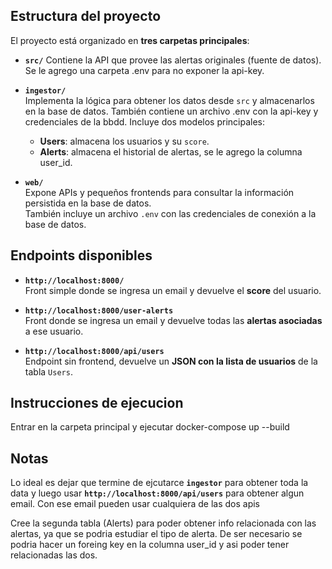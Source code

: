 ## Estructura del proyecto

El proyecto está organizado en **tres carpetas principales**:

- **`src/`**
  Contiene la API que provee las alertas originales (fuente de datos). Se le agrego una carpeta .env para no exponer la api-key.

- **`ingestor/`**  
  Implementa la lógica para obtener los datos desde `src` y almacenarlos en la base de datos. También contiene un archivo .env con la api-key y credenciales de la bbdd.
  Incluye dos modelos principales:  
  - **Users**: almacena los usuarios y su `score`.  
  - **Alerts**: almacena el historial de alertas, se le agrego la columna user_id.  

- **`web/`**  
  Expone APIs y pequeños frontends para consultar la información persistida en la base de datos.  
  También incluye un archivo `.env` con las credenciales de conexión a la base de datos.  

## Endpoints disponibles

- **`http://localhost:8000/`**  
  Front simple donde se ingresa un email y devuelve el **score** del usuario.  

- **`http://localhost:8000/user-alerts`**  
  Front donde se ingresa un email y devuelve todas las **alertas asociadas** a ese usuario.  

- **`http://localhost:8000/api/users`**  
  Endpoint sin frontend, devuelve un **JSON con la lista de usuarios** de la tabla `Users`.  

## Instrucciones de ejecucion 
Entrar en la carpeta principal y ejecutar docker-compose up --build

## Notas
Lo ideal es dejar que termine de ejcutarce **`ingestor`** para obtener toda la data y luego usar **`http://localhost:8000/api/users`** para obtener algun email.
Con ese email pueden usar cualquiera de las dos apis

Cree la segunda tabla (Alerts) para poder obtener info relacionada con las alertas, ya que se podria estudiar el tipo de alerta. De ser necesario se podria hacer un foreing key en la columna user_id y asi poder tener relacionadas las dos.


